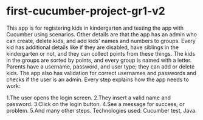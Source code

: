 # first-cucumber-project-gr1-v2

This app is for registering kids in kindergarten and testing the app with Cucumber using scenarios. Other details are that the app has an admin who can create, delete kids, and add kids' names and numbers to groups. Every kid has additional details like if they are disabled, have siblings in the kindergarten or not, and they can collect points from these things. The kids in the groups are sorted by points, and every group is named with a letter. Parents have a username, password, and user type; they can add or delete kids. The app also has validation for correct usernames and passwords and checks if the user is an admin.
Every step explains how the app needs to work:

1.The user opens the login screen.
2.They insert a valid name and password.
3.Click on the login button.
4.See a message for success, or problem.
5.And many other steps.
Technologies used: Cucumber test, Java.
